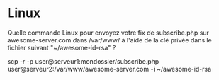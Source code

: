 # Linux

Quelle commande Linux pour envoyez votre fix de subscribe.php sur awesome-server.com dans /var/www/ à l'aide de la clé privée dans le fichier suivant "~/awesome-id-rsa" ?

scp -r -p user@serveur1:mondossier/subscribe.php user@serveur2:/var/www/awesome-server.com -i ~/awesome-id-rsa
